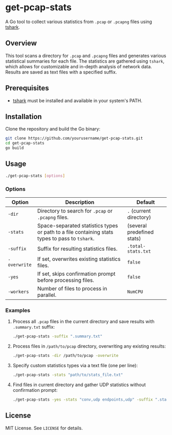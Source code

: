 # get-pcap-stats

A Go tool to collect various statistics from `.pcap` or `.pcapng` files using [tshark](https://tshark.dev/).

## Overview

This tool scans a directory for `.pcap` and `.pcapng` files and generates various statistical summaries for each file. The statistics are gathered using `tshark`, which allows for customizable and in-depth analysis of network data. Results are saved as text files with a specified suffix.

## Prerequisites

- [tshark](https://www.wireshark.org/docs/man-pages/tshark.html) must be installed and available in your system's PATH.

## Installation

Clone the repository and build the Go binary:

```bash
git clone https://github.com/yourusername/get-pcap-stats.git
cd get-pcap-stats
go build
```

## Usage

```bash
./get-pcap-stats [options]
```

### Options

| Option         | Description                                                                                             | Default                     |
|----------------|---------------------------------------------------------------------------------------------------------|-----------------------------|
| `-dir`         | Directory to search for `.pcap` or `.pcapng` files.                                                     | `.` (current directory)     |
| `-stats`       | Space-separated statistics types or path to a file containing stats types to pass to `tshark`.          | (several predefined stats)  |
| `-suffix`      | Suffix for resulting statistics files.                                                                  | `.total-stats.txt`          |
| `-overwrite`   | If set, overwrites existing statistics files.                                                           | `false`                     |
| `-yes`         | If set, skips confirmation prompt before processing files.                                              | `false`                     |
| `-workers`     | Number of files to process in parallel.                                                                 | `NumCPU`                    |

### Examples

1. Process all `.pcap` files in the current directory and save results with `.summary.txt` suffix:
   ```bash
   ./get-pcap-stats -suffix ".summary.txt"
   ```

2. Process files in `/path/to/pcap` directory, overwriting any existing results:
   ```bash
   ./get-pcap-stats -dir /path/to/pcap -overwrite
   ```

3. Specify custom statistics types via a text file (one per line):
   ```bash
   ./get-pcap-stats -stats "path/to/stats_file.txt"
   ```

4. Find files in current directory and gather UDP statistics without confirmation prompt:
   ```bash
   ./get-pcap-stats -yes -stats "conv,udp endpoints,udp" -suffix ".stats-udp.txt"
   ```

## License

MIT License. See `LICENSE` for details.
